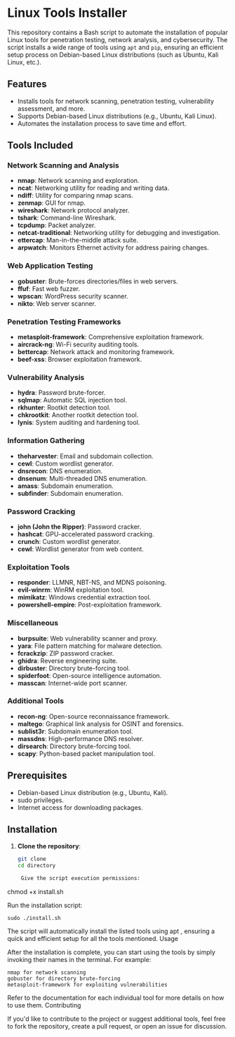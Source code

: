 # Linux Tools Installer

This repository contains a Bash script to automate the installation of popular Linux tools for penetration testing, network analysis, and cybersecurity. The script installs a wide range of tools using `apt` and `pip`, ensuring an efficient setup process on Debian-based Linux distributions (such as Ubuntu, Kali Linux, etc.).

## Features

- Installs tools for network scanning, penetration testing, vulnerability assessment, and more.
- Supports Debian-based Linux distributions (e.g., Ubuntu, Kali Linux).
- Automates the installation process to save time and effort.

## Tools Included

### Network Scanning and Analysis
- **nmap**: Network scanning and exploration.
- **ncat**: Networking utility for reading and writing data.
- **ndiff**: Utility for comparing nmap scans.
- **zenmap**: GUI for nmap.
- **wireshark**: Network protocol analyzer.
- **tshark**: Command-line Wireshark.
- **tcpdump**: Packet analyzer.
- **netcat-traditional**: Networking utility for debugging and investigation.
- **ettercap**: Man-in-the-middle attack suite.
- **arpwatch**: Monitors Ethernet activity for address pairing changes.

### Web Application Testing
- **gobuster**: Brute-forces directories/files in web servers.
- **ffuf**: Fast web fuzzer.
- **wpscan**: WordPress security scanner.
- **nikto**: Web server scanner.

### Penetration Testing Frameworks
- **metasploit-framework**: Comprehensive exploitation framework.
- **aircrack-ng**: Wi-Fi security auditing tools.
- **bettercap**: Network attack and monitoring framework.
- **beef-xss**: Browser exploitation framework.

### Vulnerability Analysis
- **hydra**: Password brute-forcer.
- **sqlmap**: Automatic SQL injection tool.
- **rkhunter**: Rootkit detection tool.
- **chkrootkit**: Another rootkit detection tool.
- **lynis**: System auditing and hardening tool.

### Information Gathering
- **theharvester**: Email and subdomain collection.
- **cewl**: Custom wordlist generator.
- **dnsrecon**: DNS enumeration.
- **dnsenum**: Multi-threaded DNS enumeration.
- **amass**: Subdomain enumeration.
- **subfinder**: Subdomain enumeration.

### Password Cracking
- **john (John the Ripper)**: Password cracker.
- **hashcat**: GPU-accelerated password cracking.
- **crunch**: Custom wordlist generator.
- **cewl**: Wordlist generator from web content.

### Exploitation Tools
- **responder**: LLMNR, NBT-NS, and MDNS poisoning.
- **evil-winrm**: WinRM exploitation tool.
- **mimikatz**: Windows credential extraction tool.
- **powershell-empire**: Post-exploitation framework.

### Miscellaneous
- **burpsuite**: Web vulnerability scanner and proxy.
- **yara**: File pattern matching for malware detection.
- **fcrackzip**: ZIP password cracker.
- **ghidra**: Reverse engineering suite.
- **dirbuster**: Directory brute-forcing tool.
- **spiderfoot**: Open-source intelligence automation.
- **masscan**: Internet-wide port scanner.

### Additional Tools
- **recon-ng**: Open-source reconnaissance framework.
- **maltego**: Graphical link analysis for OSINT and forensics.
- **sublist3r**: Subdomain enumeration tool.
- **massdns**: High-performance DNS resolver.
- **dirsearch**: Directory brute-forcing tool.
- **scapy**: Python-based packet manipulation tool.

## Prerequisites

- Debian-based Linux distribution (e.g., Ubuntu, Kali).
- sudo privileges.
- Internet access for downloading packages.

## Installation

1. **Clone the repository**:
   ```bash
   git clone 
   cd directory

    Give the script execution permissions:

chmod +x install.sh

Run the installation script:

    sudo ./install.sh

The script will automatically install the listed tools using apt , ensuring a quick and efficient setup for all the tools mentioned.
Usage

After the installation is complete, you can start using the tools by simply invoking their names in the terminal. For example:

    nmap for network scanning
    gobuster for directory brute-forcing
    metasploit-framework for exploiting vulnerabilities

Refer to the documentation for each individual tool for more details on how to use them.
Contributing

If you'd like to contribute to the project or suggest additional tools, feel free to fork the repository, create a pull request, or open an issue for discussion.
